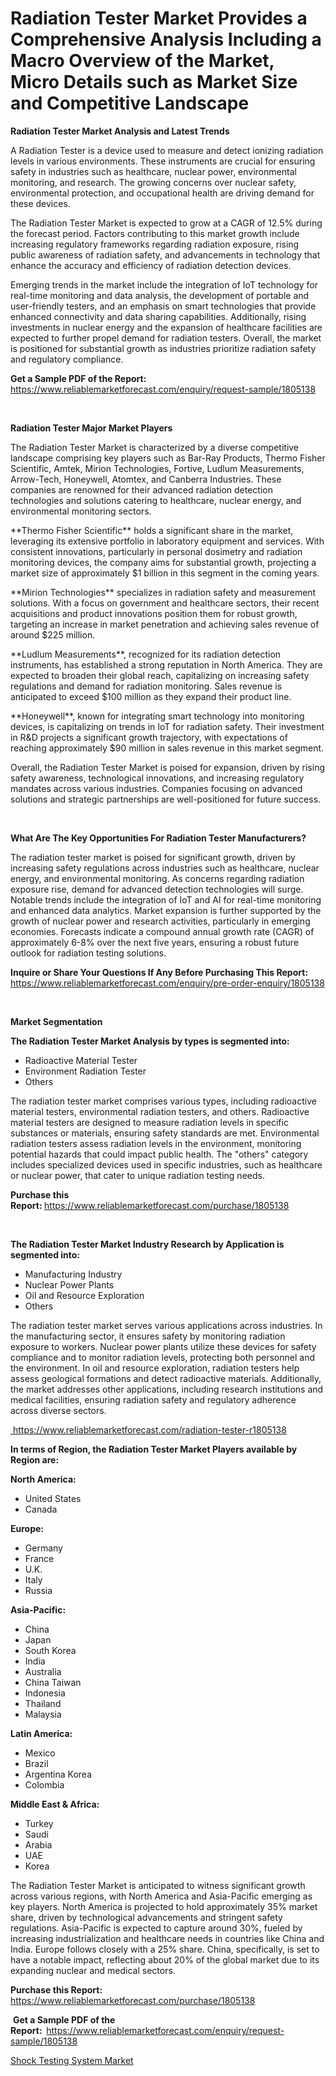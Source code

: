<p><h1>Radiation Tester Market Provides a Comprehensive Analysis Including a Macro Overview of the Market, Micro Details such as Market Size and Competitive Landscape</h1></p><p><strong>Radiation Tester Market Analysis and Latest Trends</strong></p>
<p><p>A Radiation Tester is a device used to measure and detect ionizing radiation levels in various environments. These instruments are crucial for ensuring safety in industries such as healthcare, nuclear power, environmental monitoring, and research. The growing concerns over nuclear safety, environmental protection, and occupational health are driving demand for these devices.</p><p>The Radiation Tester Market is expected to grow at a CAGR of 12.5% during the forecast period. Factors contributing to this market growth include increasing regulatory frameworks regarding radiation exposure, rising public awareness of radiation safety, and advancements in technology that enhance the accuracy and efficiency of radiation detection devices. </p><p>Emerging trends in the market include the integration of IoT technology for real-time monitoring and data analysis, the development of portable and user-friendly testers, and an emphasis on smart technologies that provide enhanced connectivity and data sharing capabilities. Additionally, rising investments in nuclear energy and the expansion of healthcare facilities are expected to further propel demand for radiation testers. Overall, the market is positioned for substantial growth as industries prioritize radiation safety and regulatory compliance.</p></p>
<p><strong>Get a Sample PDF of the Report:&nbsp;</strong> <a href="https://www.reliablemarketforecast.com/enquiry/request-sample/1805138?utm_campaign=1899&utm_medium=2&utm_source=Github&utm_content=ia&utm_term=18022025&utm_id=radiation-tester">https://www.reliablemarketforecast.com/enquiry/request-sample/1805138</a></p>
<p>&nbsp;</p>
<p><strong>Radiation Tester Major Market Players</strong></p>
<p><p>The Radiation Tester Market is characterized by a diverse competitive landscape comprising key players such as Bar-Ray Products, Thermo Fisher Scientific, Amtek, Mirion Technologies, Fortive, Ludlum Measurements, Arrow-Tech, Honeywell, Atomtex, and Canberra Industries. These companies are renowned for their advanced radiation detection technologies and solutions catering to healthcare, nuclear energy, and environmental monitoring sectors.</p><p>**Thermo Fisher Scientific** holds a significant share in the market, leveraging its extensive portfolio in laboratory equipment and services. With consistent innovations, particularly in personal dosimetry and radiation monitoring devices, the company aims for substantial growth, projecting a market size of approximately $1 billion in this segment in the coming years.</p><p>**Mirion Technologies** specializes in radiation safety and measurement solutions. With a focus on government and healthcare sectors, their recent acquisitions and product innovations position them for robust growth, targeting an increase in market penetration and achieving sales revenue of around $225 million.</p><p>**Ludlum Measurements**, recognized for its radiation detection instruments, has established a strong reputation in North America. They are expected to broaden their global reach, capitalizing on increasing safety regulations and demand for radiation monitoring. Sales revenue is anticipated to exceed $100 million as they expand their product line.</p><p>**Honeywell**, known for integrating smart technology into monitoring devices, is capitalizing on trends in IoT for radiation safety. Their investment in R&D projects a significant growth trajectory, with expectations of reaching approximately $90 million in sales revenue in this market segment.</p><p>Overall, the Radiation Tester Market is poised for expansion, driven by rising safety awareness, technological innovations, and increasing regulatory mandates across various industries. Companies focusing on advanced solutions and strategic partnerships are well-positioned for future success.</p></p>
<p>&nbsp;</p>
<p><strong>What Are The Key Opportunities For Radiation Tester Manufacturers?</strong></p>
<p><p>The radiation tester market is poised for significant growth, driven by increasing safety regulations across industries such as healthcare, nuclear energy, and environmental monitoring. As concerns regarding radiation exposure rise, demand for advanced detection technologies will surge. Notable trends include the integration of IoT and AI for real-time monitoring and enhanced data analytics. Market expansion is further supported by the growth of nuclear power and research activities, particularly in emerging economies. Forecasts indicate a compound annual growth rate (CAGR) of approximately 6-8% over the next five years, ensuring a robust future outlook for radiation testing solutions.</p></p>
<p><strong>Inquire or Share Your Questions If Any Before Purchasing This Report:</strong> <a href="https://www.reliablemarketforecast.com/enquiry/pre-order-enquiry/1805138?utm_campaign=1899&utm_medium=2&utm_source=Github&utm_content=ia&utm_term=18022025&utm_id=radiation-tester">https://www.reliablemarketforecast.com/enquiry/pre-order-enquiry/1805138</a></p>
<p>&nbsp;</p>
<p><strong>Market Segmentation</strong></p>
<p><strong>The Radiation Tester Market Analysis by types is segmented into:</strong></p>
<p><ul><li>Radioactive Material Tester</li><li>Environment Radiation Tester</li><li>Others</li></ul></p>
<p><p>The radiation tester market comprises various types, including radioactive material testers, environmental radiation testers, and others. Radioactive material testers are designed to measure radiation levels in specific substances or materials, ensuring safety standards are met. Environmental radiation testers assess radiation levels in the environment, monitoring potential hazards that could impact public health. The "others" category includes specialized devices used in specific industries, such as healthcare or nuclear power, that cater to unique radiation testing needs.</p></p>
<p><strong>Purchase this Report:&nbsp;</strong><a href="https://www.reliablemarketforecast.com/purchase/1805138?utm_campaign=1899&utm_medium=2&utm_source=Github&utm_content=ia&utm_term=18022025&utm_id=radiation-tester">https://www.reliablemarketforecast.com/purchase/1805138</a></p>
<p>&nbsp;</p>
<p><strong>The Radiation Tester Market Industry Research by Application is segmented into:</strong></p>
<p><ul><li>Manufacturing Industry</li><li>Nuclear Power Plants</li><li>Oil and Resource Exploration</li><li>Others</li></ul></p>
<p><p>The radiation tester market serves various applications across industries. In the manufacturing sector, it ensures safety by monitoring radiation exposure to workers. Nuclear power plants utilize these devices for safety compliance and to monitor radiation levels, protecting both personnel and the environment. In oil and resource exploration, radiation testers help assess geological formations and detect radioactive materials. Additionally, the market addresses other applications, including research institutions and medical facilities, ensuring radiation safety and regulatory adherence across diverse sectors.</p></p>
<p><a href="https://www.reliablemarketforecast.com/radiation-tester-r1805138?utm_campaign=1899&utm_medium=2&utm_source=Github&utm_content=ia&utm_term=18022025&utm_id=radiation-tester">&nbsp;https://www.reliablemarketforecast.com/radiation-tester-r1805138</a></p>
<p><strong>In terms of Region, the Radiation Tester Market Players available by Region are:</strong></p>
<p>
    <p> <strong> North America: </strong>
        <ul>
            <li>United States</li>
            <li>Canada</li>
        </ul>
        </p> 
    <p> <strong> Europe: </strong>
        <ul>
            <li>Germany</li>
            <li>France</li>
            <li>U.K.</li>
            <li>Italy</li>
            <li>Russia</li>
        </ul>
        </p> 
    <p> <strong> Asia-Pacific: </strong>
        <ul>
            <li>China</li>
            <li>Japan</li>
            <li>South Korea</li>
            <li>India</li>
            <li>Australia</li>
            <li>China Taiwan</li>
            <li>Indonesia</li>
            <li>Thailand</li>
            <li>Malaysia</li>
        </ul>
        </p> 
    <p> <strong> Latin America: </strong>
        <ul>
            <li>Mexico</li>
            <li>Brazil</li>
            <li>Argentina Korea</li>
            <li>Colombia</li>
        </ul>
        </p> 
    <p> <strong> Middle East & Africa: </strong>
        <ul>
            <li>Turkey</li>
            <li>Saudi</li>
            <li>Arabia</li>
            <li>UAE</li>
            <li>Korea</li>
        </ul>
    </p>
    </p>
<p><p>The Radiation Tester Market is anticipated to witness significant growth across various regions, with North America and Asia-Pacific emerging as key players. North America is projected to hold approximately 35% market share, driven by technological advancements and stringent safety regulations. Asia-Pacific is expected to capture around 30%, fueled by increasing industrialization and healthcare needs in countries like China and India. Europe follows closely with a 25% share. China, specifically, is set to have a notable impact, reflecting about 20% of the global market due to its expanding nuclear and medical sectors.</p></p>
<p><strong>Purchase this Report: </strong><a href="https://www.reliablemarketforecast.com/purchase/1805138?utm_campaign=1899&utm_medium=2&utm_source=Github&utm_content=ia&utm_term=18022025&utm_id=radiation-tester">https://www.reliablemarketforecast.com/purchase/1805138</a></p>
<p>&nbsp;<strong>Get a Sample PDF of the Report:&nbsp;&nbsp;</strong><a href="https://www.reliablemarketforecast.com/enquiry/request-sample/1805138?utm_campaign=1899&utm_medium=2&utm_source=Github&utm_content=ia&utm_term=18022025&utm_id=radiation-tester">https://www.reliablemarketforecast.com/enquiry/request-sample/1805138</a></p>
<p><strong></strong></p>
<p><p><a href="https://github.com/YashRP12/Market-Research-Report-List-7/blob/main/shock-testing-system-market.md?utm_campaign=1899&utm_medium=2&utm_source=Github&utm_content=ia&utm_term=18022025&utm_id=radiation-tester">Shock Testing System Market</a></p></p>